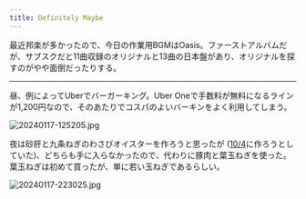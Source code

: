 ```yaml
---
title: Definitely Maybe
---
```


最近邦楽が多かったので、今日の作業用BGMはOasis。ファーストアルバムだが、サブスクだと11曲収録のオリジナルと13曲の日本盤があり、オリジナルを探すのがやや面倒だったりする。

---

昼、例によってUberでバーガーキング。Uber Oneで手数料が無料になるラインが1,200円なので、そのあたりでコスパのよいバーキンをよく利用してしまう。

![20240117-125205.jpg](https://ceshmina-photos.s3.ap-northeast-1.amazonaws.com/medium/202401/20240117-125205.jpg)

夜は砂肝と九条ねぎのわさびオイスターを作ろうと思ったが ([10/4](/diary/entry/20231004)に作ろうとしていた\)、どちらも手に入らなかったので、代わりに豚肉と葉玉ねぎを使った。葉玉ねぎは初めて買ったが、単に若い玉ねぎであるらしい。

![20240117-223025.jpg](https://ceshmina-photos.s3.ap-northeast-1.amazonaws.com/medium/202401/20240117-223025.jpg)

